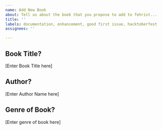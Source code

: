 ```yaml
---
name: Add New Book
about: Tell us about the book that you propose to add to fehrist...
title: ''
labels: documentation, enhancement, good first issue, hacktoberfest
assignees: ''

---
```


## Book Title?
[Enter Book Title here]

## Author?
[Enter Author Name here]

## Genre of Book?
[Enter genre of book here]
